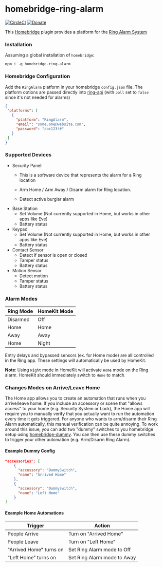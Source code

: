 # homebridge-ring-alarm
 
[![CircleCI](https://circleci.com/gh/dgreif/homebridge-ring-alarm.svg?style=svg)](https://circleci.com/gh/dgreif/homebridge-ring-alarm)
[![Donate](https://img.shields.io/badge/Donate-PayPal-green.svg)](https://www.paypal.com/cgi-bin/webscr?cmd=_donations&business=HD9ZPB34FY428&currency_code=USD&source=url)
 
This [Homebridge](https://github.com/nfarina/homebridge) plugin provides a platform for the
 [Ring Alarm System](https://shop.ring.com/pages/security-system)
 
 ### Installation
 
 Assuming a global installation of `homebridge`:
 
 `npm i -g homebridge-ring-alarm`
 
 ### Homebridge Configuration
 
 Add the `RingAlarm` platform in your homebridge `config.json` file.  The platform options are passed directly into 
 [ring-api](https://github.com/jimhigson/ring-api) (with `poll` set to `false` since it's not needed
 for alarms)
 
 ```json
{
  "platforms": [
    {
      "platform": "RingAlarm",
      "email": "some.one@website.com",
      "password": "abc123!#"
    }
  ]
}
```

### Supported Devices
  * Security Panel
    * This is a software device that represents the alarm for a Ring location
    * Arm Home / Arm Away / Disarm alarm for Ring location.
    
    * Detect active burglar alarm
  * Base Station
    * Set Volume (Not currently supported in Home, but works in other apps like Eve)
    * Battery status
  * Keypad
    * Set Volume (Not currently supported in Home, but works in other apps like Eve)
    * Battery status
  * Contact Sensor
    * Detect if sensor is open or closed
    * Tamper status
    * Battery status
  * Motion Sensor
    * Detect motion
    * Tamper status
    * Battery status

### Alarm Modes

Ring Mode | HomeKit Mode
--- | ---
Disarmed | Off
Home | Home
Away | Away
Home | Night

Entry delays and bypassed sensors (ex. for Home mode) are all controlled in the Ring app.
These settings will automatically be used by HomeKit.

**Note**: Using `Night` mode in HomeKit will activate `Home` mode on the Ring alarm.
HomeKit should immediately switch to `Home` to match.  

### Changes Modes on Arrive/Leave Home

The Home app allows you to create an automation that runs when you arrive/leave home.  If you include an accessory or
scene that "allows access" to your home (e.g. Security System or Lock), the Home app will require you to manually verify
that you actually want to run the automation every time it gets triggered.  For anyone who wants to arm/disarm their
Ring Alarm automatically, this manual verification can be quite annoying.  To work around this issue, you can add two
"dummy" switches to you homebridge setup using [homebridge-dummy](https://www.npmjs.com/package/homebridge-dummy).  You
can then use these dummy switches to trigger your other automation (e.g. Arm/Disarm Ring Alarm).

#### Example Dummy Config
```json
"accessories": [
    {
      "accessory": "DummySwitch",
      "name": "Arrived Home"
    },
    {
      "accessory": "DummySwitch",
      "name": "Left Home"
    }
]
```

#### Example Home Automations

Trigger | Action
--- | ---
People Arrive | Turn on "Arrived Home"
People Leave | Turn on "Left Home"
"Arrived Home" turns on | Set Ring Alarm mode to Off
"Left Home" turns on | Set Ring Alarm mode to Away
